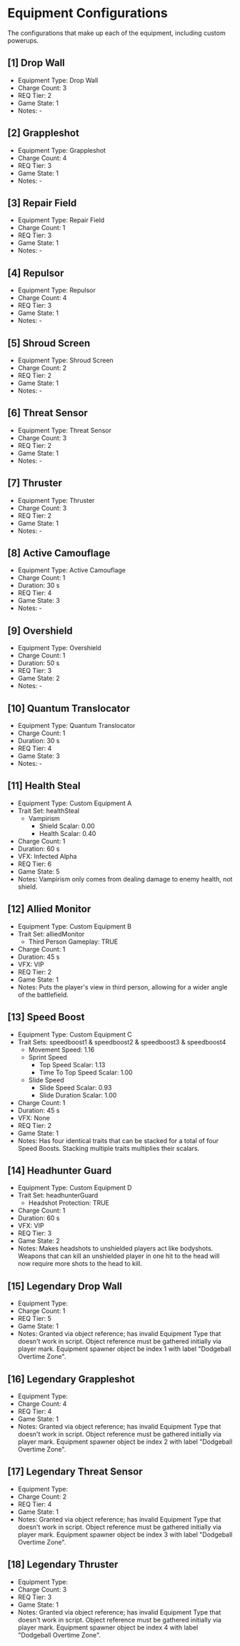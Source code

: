 # Equipment Configurations

The configurations that make up each of the equipment, including custom powerups.

<!--
## [#] Equipment Name
- Equipment Type: Custom Equipment #
- Trait Set: #
  - Weapon Damage: #.##
  - Reload Speed
    - Empty Reload Scalar: #.##
    - Tactical Reload Scalar: #.##
  - Weapon Switch Speed: #.##
  - Movement Speed: #.##
  - Movement Speed With Turret: #.##
  - Jump Height: #.##
  - Clamber Speed: #.##
  - Sprint Speed
    - Top Speed Scalar: #.##
    - Time To Top Speed Scalar: #.##
  - Slide Speed
    - Slide Speed Scalar: #.##
    - Slide Duration Scalar: #.##
  - Melee Damage: #.##
  - Melee Impulse: #.##
  - Melee Recovery Speed: #.##
  - Bonus Health: #.##
  - Bonus Shield: #.##
  - Health Recharge
    - Recharge Delay Scalar: #.##
    - Recharge Rate Scalar: #.##
  - Shield Recharge
    - Recharge Delay Scalar: #.##
    - Recharge Rate Scalar: #.##
  - Vampirism
    - Shield Scalar: #.##
    - Health Scalar: #.##
  - Damage Resistance
    - Direct Damage Scalar: #.##
    - Grenade Damage Scalar: #.##
    - Explosive Damage Scalar: #.##
  - Headshot Protection: TRUE/FALSE
  - Grenade Damage: #.##
  - Grenade Detonation Radius: #.##
  - Grenade Impulse: #.##
  - VFX - Active Camouflage
    - Intensity Scalar: #.##
    - Interpolation Scalar: #.##
  - VFX - Overshield: TRUE/FALSE
  - Motion Tracker Visible
    - Motion Tracker Enabled: TRUE/FALSE
    - Enabled While Zooming: TRUE/FALSE
  - Motion Tracker Range
    - Inner Ring Scalar: #.##
    - Extended Ranger Scalar: #.##
    - Vehicle Range Scalar: #.##
- Charge Count: #
- Duration: ## s
- VFX: Infected Alpha, Infected Beta, VIP, None
- REQ Tier: #
- Game State: #
- Notes: -
-->

## [1] Drop Wall
- Equipment Type: Drop Wall
- Charge Count: 3
- REQ Tier: 2
- Game State: 1
- Notes: -

## [2] Grappleshot
- Equipment Type: Grappleshot
- Charge Count: 4
- REQ Tier: 3
- Game State: 1
- Notes: -

## [3] Repair Field
- Equipment Type: Repair Field
- Charge Count: 1
- REQ Tier: 3
- Game State: 1
- Notes: -

## [4] Repulsor
- Equipment Type: Repulsor
- Charge Count: 4
- REQ Tier: 3
- Game State: 1
- Notes: -

## [5] Shroud Screen
- Equipment Type: Shroud Screen
- Charge Count: 2
- REQ Tier: 2
- Game State: 1
- Notes: -

## [6] Threat Sensor
- Equipment Type: Threat Sensor
- Charge Count: 3
- REQ Tier: 2
- Game State: 1
- Notes: -

## [7] Thruster
- Equipment Type: Thruster
- Charge Count: 3
- REQ Tier: 2
- Game State: 1
- Notes: -

## [8] Active Camouflage
- Equipment Type: Active Camouflage
- Charge Count: 1
- Duration: 30 s
- REQ Tier: 4
- Game State: 3
- Notes: -

## [9] Overshield
- Equipment Type: Overshield
- Charge Count: 1
- Duration: 50 s
- REQ Tier: 3
- Game State: 2
- Notes: -

## [10] Quantum Translocator
- Equipment Type: Quantum Translocator
- Charge Count: 1
- Duration: 30 s
- REQ Tier: 4
- Game State: 3
- Notes: -

## [11] Health Steal
- Equipment Type: Custom Equipment A
- Trait Set: healthSteal
  - Vampirism
    - Shield Scalar: 0.00
    - Health Scalar: 0.40
- Charge Count: 1
- Duration: 60 s
- VFX: Infected Alpha
- REQ Tier: 6
- Game State: 5
- Notes: Vampirism only comes from dealing damage to enemy health, not shield.

## [12] Allied Monitor
- Equipment Type: Custom Equipment B
- Trait Set: alliedMonitor
  - Third Person Gameplay: TRUE
- Charge Count: 1
- Duration: 45 s
- VFX: VIP
- REQ Tier: 2
- Game State: 1
- Notes: Puts the player's view in third person, allowing for a wider angle of the battlefield.

## [13] Speed Boost
- Equipment Type: Custom Equipment C
- Trait Sets: speedboost1 & speedboost2 & speedboost3 & speedboost4
  - Movement Speed: 1.16
  - Sprint Speed
    - Top Speed Scalar: 1.13
    - Time To Top Speed Scalar: 1.00
  - Slide Speed
    - Slide Speed Scalar: 0.93
    - Slide Duration Scalar: 1.00
- Charge Count: 1
- Duration: 45 s
- VFX: None
- REQ Tier: 2
- Game State: 1
- Notes: Has four identical traits that can be stacked for a total of four Speed Boosts. Stacking multiple traits multiplies their scalars.

## [14] Headhunter Guard
- Equipment Type: Custom Equipment D
- Trait Set: headhunterGuard
  - Headshot Protection: TRUE
- Charge Count: 1
- Duration: 60 s
- VFX: VIP
- REQ Tier: 3
- Game State: 2
- Notes: Makes headshots to unshielded players act like bodyshots. Weapons that can kill an unshielded player in one hit to the head will now require more shots to the head to kill.

## [15] Legendary Drop Wall
- Equipment Type: 
- Charge Count: 1
- REQ Tier: 5
- Game State: 1
- Notes: Granted via object reference; has invalid Equipment Type that doesn't work in script. Object reference must be gathered initially via player mark. Equipment spawner object be index 1 with label "Dodgeball Overtime Zone".

## [16] Legendary Grappleshot
- Equipment Type: 
- Charge Count: 4
- REQ Tier: 4
- Game State: 1
- Notes: Granted via object reference; has invalid Equipment Type that doesn't work in script. Object reference must be gathered initially via player mark. Equipment spawner object be index 2 with label "Dodgeball Overtime Zone".

## [17] Legendary Threat Sensor
- Equipment Type: 
- Charge Count: 2
- REQ Tier: 4
- Game State: 1
- Notes: Granted via object reference; has invalid Equipment Type that doesn't work in script. Object reference must be gathered initially via player mark. Equipment spawner object be index 3 with label "Dodgeball Overtime Zone".

## [18] Legendary Thruster
- Equipment Type: 
- Charge Count: 3
- REQ Tier: 3
- Game State: 1
- Notes: Granted via object reference; has invalid Equipment Type that doesn't work in script. Object reference must be gathered initially via player mark. Equipment spawner object be index 4 with label "Dodgeball Overtime Zone".
